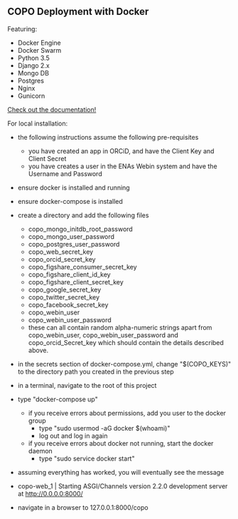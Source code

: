 ## COPO Deployment with Docker

Featuring:

- Docker Engine
- Docker Swarm
- Python 3.5
- Django 2.x
- Mongo DB
- Postgres
- Nginx
- Gunicorn


[Check out the documentation!](http://copo-project.readthedocs.io/en/latest/)

For local installation:

* the following instructions assume the following pre-requisites
	* you have created an app in ORCiD, and have the Client Key and Client Secret
	* you have creates a user in the ENAs Webin system and have the Username and Password

* ensure docker is installed and running

* ensure docker-compose is installed

* create a directory and add the following files
    * copo_mongo_initdb_root_password
    * copo_mongo_user_password
    * copo_postgres_user_password
    * copo_web_secret_key
    * copo_orcid_secret_key
    * copo_figshare_consumer_secret_key
    * copo_figshare_client_id_key
    * copo_figshare_client_secret_key
    * copo_google_secret_key
    * copo_twitter_secret_key
    * copo_facebook_secret_key
    * copo_webin_user
    * copo_webin_user_password
    - these can all contain random alpha-numeric strings apart from copo_webin_user, copo_webin_user_password and copo_orcid_Secret_key which should contain the details described above.
* in the secrets section of docker-compose.yml, change "$(COPO_KEYS)" to the directory path you created in the previous step

* in a terminal, navigate to the root of this project

* type "docker-compose up"
    * if you receive errors about permissions, add you user to the docker group
        * type "sudo usermod -aG docker $(whoami)"
        * log out and log in again
    * if you receive errors about docker not running, start the docker daemon
        * type "sudo service docker start"
	
* assuming everything has worked, you will eventually see the message
 - copo-web_1       | Starting ASGI/Channels version 2.2.0 development server at http://0.0.0.0:8000/

* navigate in a browser to 127.0.0.1:8000/copo
